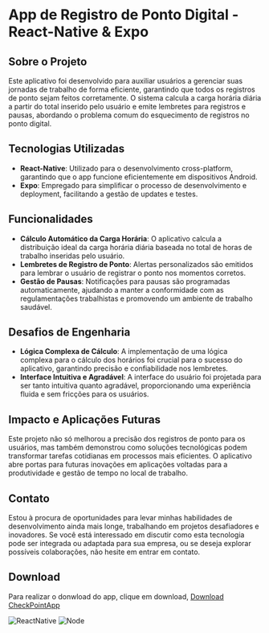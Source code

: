 # App de Registro de Ponto Digital - React-Native & Expo

## Sobre o Projeto

Este aplicativo foi desenvolvido para auxiliar usuários a gerenciar suas jornadas de trabalho de forma eficiente, garantindo que todos os registros de ponto sejam feitos corretamente. O sistema calcula a carga horária diária a partir do total inserido pelo usuário e emite lembretes para registros e pausas, abordando o problema comum do esquecimento de registros no ponto digital.

## Tecnologias Utilizadas

- **React-Native**: Utilizado para o desenvolvimento cross-platform, garantindo que o app funcione eficientemente em dispositivos Android.
- **Expo**: Empregado para simplificar o processo de desenvolvimento e deployment, facilitando a gestão de updates e testes.

## Funcionalidades

- **Cálculo Automático da Carga Horária**: O aplicativo calcula a distribuição ideal da carga horária diária baseada no total de horas de trabalho inseridas pelo usuário.
- **Lembretes de Registro de Ponto**: Alertas personalizados são emitidos para lembrar o usuário de registrar o ponto nos momentos corretos.
- **Gestão de Pausas**: Notificações para pausas são programadas automaticamente, ajudando a manter a conformidade com as regulamentações trabalhistas e promovendo um ambiente de trabalho saudável.

## Desafios de Engenharia

- **Lógica Complexa de Cálculo**: A implementação de uma lógica complexa para o cálculo dos horários foi crucial para o sucesso do aplicativo, garantindo precisão e confiabilidade nos lembretes.
- **Interface Intuitiva e Agradável**: A interface do usuário foi projetada para ser tanto intuitiva quanto agradável, proporcionando uma experiência fluida e sem fricções para os usuários.

## Impacto e Aplicações Futuras

Este projeto não só melhorou a precisão dos registros de ponto para os usuários, mas também demonstrou como soluções tecnológicas podem transformar tarefas cotidianas em processos mais eficientes. O aplicativo abre portas para futuras inovações em aplicações voltadas para a produtividade e gestão de tempo no local de trabalho.

## Contato

Estou à procura de oportunidades para levar minhas habilidades de desenvolvimento ainda mais longe, trabalhando em projetos desafiadores e inovadores. Se você está interessado em discutir como esta tecnologia pode ser integrada ou adaptada para sua empresa, ou se deseja explorar possíveis colaborações, não hesite em entrar em contato.

## Download

Para realizar o donwload do app,  clique em download, [Download CheckPointApp](https://drive.google.com/file/d/1LDcCMDtn-sumQDYqIaPVziyJuJEXwOOU/view?usp=drive_link) 

![ReactNative](https://img.shields.io/badge/React_Native-20232A?style=for-the-badge&logo=react&logoColor=61DAFB)
![Node](https://img.shields.io/badge/Node.js-43853D?style=for-the-badge&logo=node.js&logoColor=white)



